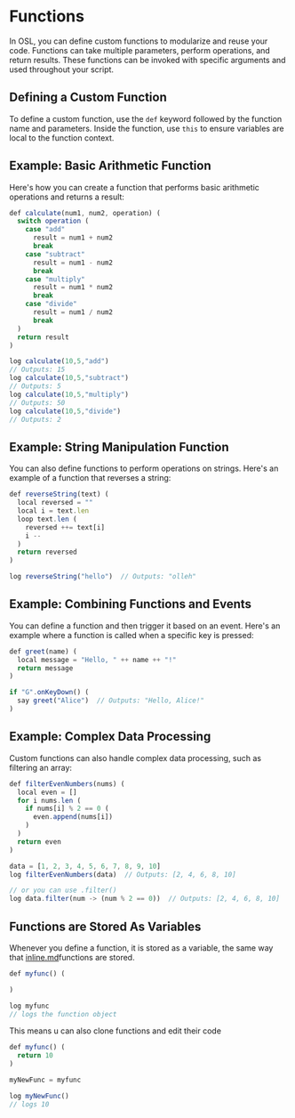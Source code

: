 # Functions

In OSL, you can define custom functions to modularize and reuse your code. Functions can take multiple parameters, perform operations, and return results. These functions can be invoked with specific arguments and used throughout your script.

## Defining a Custom Function

To define a custom function, use the `def` keyword followed by the function name and parameters. Inside the function, use `this` to ensure variables are local to the function context.

## Example: Basic Arithmetic Function

Here's how you can create a function that performs basic arithmetic operations and returns a result:

```javascript
def calculate(num1, num2, operation) (
  switch operation (
    case "add"
      result = num1 + num2
      break
    case "subtract"
      result = num1 - num2
      break
    case "multiply"
      result = num1 * num2
      break
    case "divide"
      result = num1 / num2
      break
  )
  return result
)

log calculate(10,5,"add")
// Outputs: 15
log calculate(10,5,"subtract")
// Outputs: 5
log calculate(10,5,"multiply")
// Outputs: 50
log calculate(10,5,"divide")
// Outputs: 2
```

## Example: String Manipulation Function

You can also define functions to perform operations on strings. Here's an example of a function that reverses a string:

```javascript
def reverseString(text) (
  local reversed = ""
  local i = text.len
  loop text.len (
    reversed ++= text[i]
    i --
  )
  return reversed
)

log reverseString("hello")  // Outputs: "olleh"
```

## Example: Combining Functions and Events

You can define a function and then trigger it based on an event. Here's an example where a function is called when a specific key is pressed:

```javascript
def greet(name) (
  local message = "Hello, " ++ name ++ "!"
  return message
)

if "G".onKeyDown() (
  say greet("Alice")  // Outputs: "Hello, Alice!"
)
```

## Example: Complex Data Processing

Custom functions can also handle complex data processing, such as filtering an array:

```javascript
def filterEvenNumbers(nums) (
  local even = []
  for i nums.len (
    if nums[i] % 2 == 0 (
      even.append(nums[i])
    )
  )
  return even
)

data = [1, 2, 3, 4, 5, 6, 7, 8, 9, 10]
log filterEvenNumbers(data)  // Outputs: [2, 4, 6, 8, 10]

// or you can use .filter()
log data.filter(num -> (num % 2 == 0))  // Outputs: [2, 4, 6, 8, 10]
```

## Functions are Stored As Variables

Whenever you define a function, it is stored as a variable, the same way that [inline.md](inline.md "mention")functions are stored.

```javascript
def myfunc() (

)

log myfunc
// logs the function object
```

This means u can also clone functions and edit their code

```javascript
def myfunc() (
  return 10
)

myNewFunc = myfunc

log myNewFunc()
// logs 10
```
